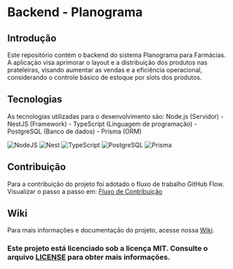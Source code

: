 # Backend - Planograma
## Introdução
Este repositório contém o backend do sistema Planograma para Farmácias. A aplicação visa aprimorar o layout e a distribuição dos produtos nas prateleiras, visando aumentar as vendas e a eficiência operacional, considerando o controle básico de estoque por slots dos produtos.

## Tecnologias
As tecnologias utilizadas para o desenvolvimento são: Node.js (Servidor) - NestJS (Framework) - TypeScript (Linguagem de programação) - PostgreSQL (Banco de dados) - Prisma (ORM)

![NodeJS](https://img.shields.io/badge/node.js-6DA55F?style=for-the-badge&logo=node.js&logoColor=white) ![Nest](https://img.shields.io/badge/nestjs-E0234E?style=for-the-badge&logo=nestjs&logoColor=white) ![TypeScript](https://img.shields.io/badge/typescript-%23007ACC.svg?style=for-the-badge&logo=typescript&logoColor=white) ![PostgreSQL](https://img.shields.io/badge/PostgreSQL-316192?style=for-the-badge&logo=postgresql&logoColor=white) ![Prisma](https://img.shields.io/badge/Prisma-8b1df2?style=for-the-badge&logo=Prisma&logoColor=white)

## Contribuição
Para a contribuição do projeto foi adotado o fluxo de trabalho GitHub Flow. 
Visualizar o passo a passo em: [Fluxo de Contribuição](https://github.com/ifpebj-ti/Backend-Planogram/blob/main/CONTRIBUTING.md)

## Wiki
Para mais informações e documentação do projeto, acesse nossa [Wiki](https://github.com/ifpebj-ti/frontend-planogram/wiki).

### Este projeto está licenciado sob a licença MIT. Consulte o arquivo [LICENSE](https://github.com/ifpebj-ti/Backend-Planograma?tab=MIT-1-ov-file) para obter mais informações.
